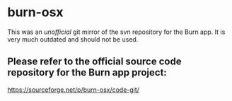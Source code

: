 # burn-osx
This was an *unofficial* git mirror of the svn repository for the Burn app. It is very much outdated and should not be used.

## Please refer to the official source code repository for the Burn app project:

https://sourceforge.net/p/burn-osx/code-git/
